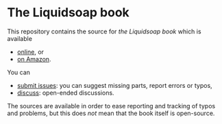 # The Liquidsoap book

This repository contains the source for _the Liquidsoap book_ which is available

- [online](http://www.liquidsoap.info/book/book.pdf), or
- [on Amazon](https://www.amazon.com/dp/B095PVTYR3).

You can

- [submit issues](https://github.com/savonet/book/issues): you can suggest
  missing parts, report errors or typos,
- [discuss](https://github.com/savonet/book/discussions): open-ended
  discussions.

The sources are available in order to ease reporting and tracking of typos and
problems, but this does _not_ mean that the book itself is open-source.
